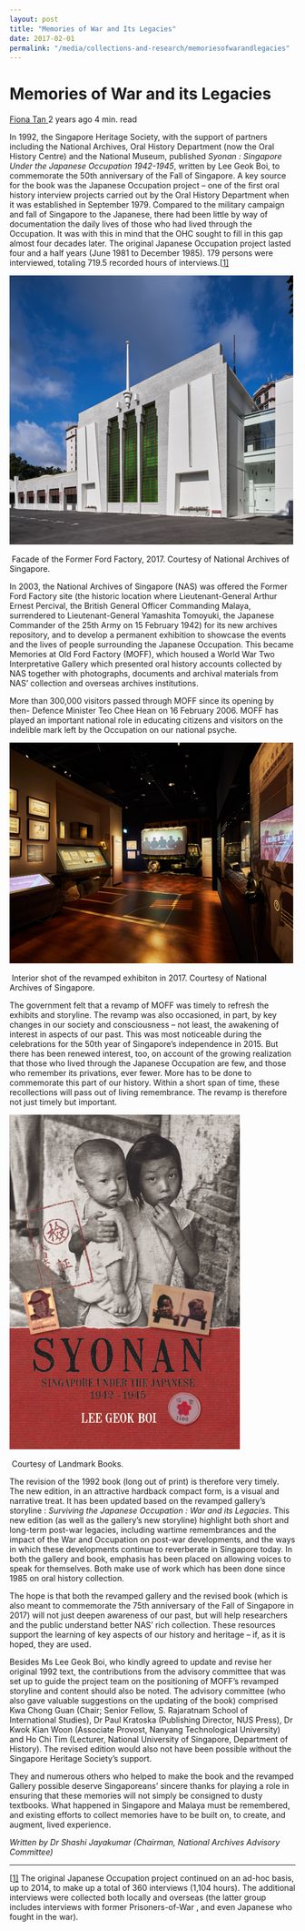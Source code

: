 ```yaml
---
layout: post
title: "Memories of War and Its Legacies"
date: 2017-02-01
permalink: "/media/collections-and-research/memoriesofwarandlegacies"
---
```


# Memories of War and its Legacies

[Fiona Tan ](http://www.nas.gov.sg/blogs/offtherecord/author/nlstlp/)2 years ago 4 min. read

In 1992, the Singapore Heritage Society, with the support of partners including the National Archives, Oral History Department (now the Oral History Centre) and the National Museum, published *Syonan : Singapore Under the Japanese Occupation 1942-1945*, written by Lee Geok Boi, to commemorate the 50th anniversary of the Fall of Singapore. A key source for the book was the Japanese Occupation project –  one of the first oral history interview  projects carried out by the Oral History Department when it was established  in September 1979. Compared to the military campaign and fall of Singapore to the Japanese, there had been little by way of documentation the daily lives of those who had lived through the Occupation. It was with this in mind that the OHC sought to fill in this gap almost four decades later. The original Japanese Occupation project lasted four and a half years (June 1981 to December 1985). 179 persons were interviewed, totaling 719.5 recorded hours of interviews.[[1\]](http://www.nas.gov.sg/blogs/offtherecord/memories-of-war-and-its-legacies/#_ftn1)

 

![img](../../../images/blogs/img_59aa3a3293cc5-500x473.png)

​					Facade of the Former Ford Factory, 2017. Courtesy of National Archives of Singapore.

In 2003, the National Archives of Singapore (NAS) was offered the Former Ford Factory site (the historic location where Lieutenant-General Arthur Ernest Percival, the British General Officer Commanding Malaya, surrendered to Lieutenant-General Yamashita Tomoyuki, the Japanese Commander of the 25th Army on 15 February 1942) for its new archives repository, and to develop a permanent exhibition to showcase the events and the lives of people surrounding the Japanese Occupation. This became Memories at Old Ford Factory (MOFF),  which housed a World War Two Interpretative Gallery which  presented oral history accounts collected by NAS together with photographs, documents and archival materials from NAS’ collection and overseas archives institutions.

More than 300,000 visitors passed through MOFF since its opening by then- Defence Minister Teo Chee Hean on 16 February 2006. MOFF has played an important national role in educating citizens and visitors on the indelible mark left by the Occupation on our national psyche.

![img](../../../images/blogs/img_59aa3a69cc189-500x388.png)

​			Interior shot of the revamped exhibiton in 2017. Courtesy of National Archives of Singapore.

The government felt that a revamp of MOFF was timely to refresh the exhibits and storyline.  The revamp was also occasioned, in part, by key changes in our society and consciousness – not least, the awakening of interest in aspects of our past. This was most noticeable during the celebrations for the 50th year of Singapore’s independence in 2015. But there has been renewed interest, too, on account of the growing realization that those who lived through the Japanese Occupation are few, and those who remember its privations, ever fewer. More has to be done to commemorate this part of our history. Within a short span of time, these recollections will pass out of living remembrance. The revamp is therefore not just timely but important.

![img](../../../images/blogs/img_59aa3b155df70.png)

​																	Courtesy of Landmark Books.

The revision of the 1992 book (long out of print) is therefore very timely. The new edition, in an attractive hardback compact form, is a visual and narrative treat. It has been updated based on the revamped gallery’s storyline : *Surviving the Japanese Occupation : War and its Legacies*.  This new edition (as well as the gallery’s new storyline) highlight both short and long-term post-war legacies, including wartime remembrances and the impact of the War and Occupation on post-war developments, and the ways in which these developments continue to reverberate in Singapore today. In both the gallery and book, emphasis has been placed on allowing voices to speak for themselves.  Both make use of work which has been done since 1985 on oral history collection.

The hope is that both the revamped gallery and the revised book (which is also meant to commemorate the 75th anniversary of the Fall of Singapore in 2017) will not just deepen awareness of our past, but will help researchers and the public understand better NAS’ rich collection. These resources support the learning of key aspects of our history and heritage – if, as it is hoped, they are used.

Besides Ms Lee Geok Boi, who kindly agreed to update and revise her original 1992 text, the contributions from the advisory committee that was set up to guide the project team on the positioning of MOFF’s revamped storyline and content should also be noted.  The advisory committee (who also gave valuable suggestions on the updating of the book) comprised Kwa Chong Guan (Chair; Senior Fellow, S. Rajaratnam School of International Studies), Dr Paul Kratoska (Publishing Director, NUS Press), Dr Kwok Kian Woon (Associate Provost, Nanyang Technological University) and Ho Chi Tim  (Lecturer, National University of Singapore,  Department of History). The revised edition would also not have been possible without the Singapore Heritage Society’s support.

They and numerous others who helped to make the book and the revamped Gallery possible deserve Singaporeans’ sincere thanks for playing a role in ensuring that these memories will not simply be consigned to dusty textbooks. What happened in Singapore and Malaya must be remembered, and existing efforts to collect memories have to be built on, to create, and augment, lived experience.

*Written by Dr Shashi Jayakumar (Chairman, National Archives Advisory Committee)*

------

[[1\]](http://www.nas.gov.sg/blogs/offtherecord/memories-of-war-and-its-legacies/#_ftnref1) The original Japanese Occupation project continued on an ad-hoc basis, up to 2014, to make up a total of 360 interviews (1,104 hours). The additional interviews were collected both locally and overseas (the latter group includes interviews with former Prisoners-of-War , and even Japanese who fought in the war).